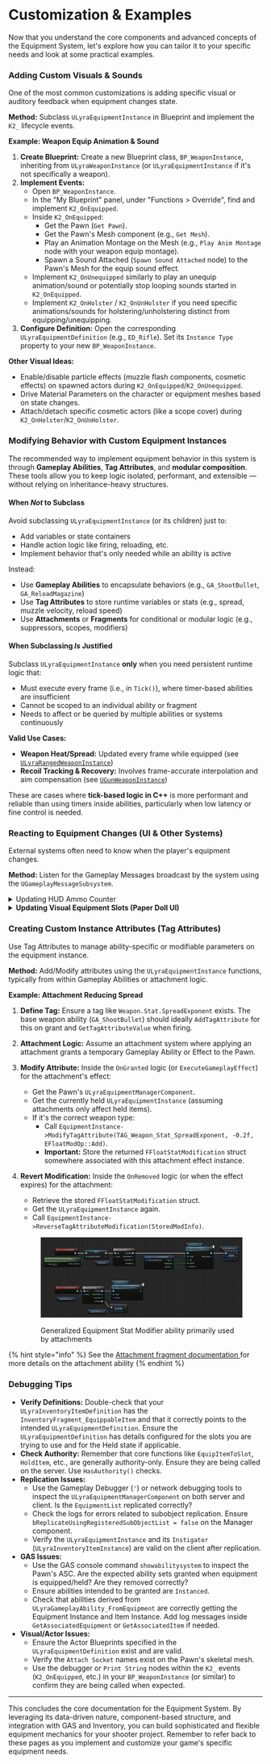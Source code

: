 # Customization & Examples

Now that you understand the core components and advanced concepts of the Equipment System, let's explore how you can tailor it to your specific needs and look at some practical examples.

### Adding Custom Visuals & Sounds

One of the most common customizations is adding specific visual or auditory feedback when equipment changes state.

**Method:** Subclass `ULyraEquipmentInstance` in Blueprint and implement the `K2_` lifecycle events.

**Example: Weapon Equip Animation & Sound**

1. **Create Blueprint:** Create a new Blueprint class, `BP_WeaponInstance`, inheriting from `ULyraWeaponInstance` (or `ULyraEquipmentInstance` if it's not specifically a weapon).
2. **Implement Events:**
   * Open `BP_WeaponInstance`.
   * In the "My Blueprint" panel, under "Functions > Override", find and implement `K2_OnEquipped`.
   * Inside `K2_OnEquipped`:
     * Get the Pawn (`Get Pawn`).
     * Get the Pawn's Mesh component (e.g., `Get Mesh`).
     * Play an Animation Montage on the Mesh (e.g., `Play Anim Montage` node with your weapon equip montage).
     * Spawn a Sound Attached (`Spawn Sound Attached` node) to the Pawn's Mesh for the equip sound effect.
   * Implement `K2_OnUnequipped` similarly to play an unequip animation/sound or potentially stop looping sounds started in `K2_OnEquipped`.
   * Implement `K2_OnHolster` / `K2_OnUnHolster` if you need specific animations/sounds for holstering/unholstering distinct from equipping/unequipping.
3. **Configure Definition:** Open the corresponding `ULyraEquipmentDefinition` (e.g., `ED_Rifle`). Set its `Instance Type` property to your new `BP_WeaponInstance`.

**Other Visual Ideas:**

* Enable/disable particle effects (muzzle flash components, cosmetic effects) on spawned actors during `K2_OnEquipped`/`K2_OnUnequipped`.
* Drive Material Parameters on the character or equipment meshes based on state changes.
* Attach/detach specific cosmetic actors (like a scope cover) during `K2_OnHolster`/`K2_OnUnHolster`.

### Modifying Behavior with Custom Equipment Instances

The recommended way to implement equipment behavior in this system is through **Gameplay Abilities**, **Tag Attributes**, and **modular composition**. These tools allow you to keep logic isolated, performant, and extensible — without relying on inheritance-heavy structures.

#### When _Not_ to Subclass

Avoid subclassing `ULyraEquipmentInstance` (or its children) just to:

* Add variables or state containers
* Handle action logic like firing, reloading, etc.
* Implement behavior that's only needed while an ability is active

Instead:

* Use **Gameplay Abilities** to encapsulate behaviors (e.g., `GA_ShootBullet`, `GA_ReloadMagazine`)
* Use **Tag Attributes** to store runtime variables or stats (e.g., spread, muzzle velocity, reload speed)
* Use **Attachments** or **Fragments** for conditional or modular logic (e.g., suppressors, scopes, modifiers)

#### When Subclassing _Is_ Justified

Subclass `ULyraEquipmentInstance` **only** when you need persistent runtime logic that:

* Must execute every frame (i.e., in `Tick()`), where timer-based abilities are insufficient
* Cannot be scoped to an individual ability or fragment
* Needs to affect or be queried by multiple abilities or systems continuously

**Valid Use Cases:**

* **Weapon Heat/Spread:** Updated every frame while equipped (see [`ULyraRangedWeaponInstance`](../weapons/range-weapon-instance.md))
* **Recoil Tracking & Recovery:** Involves frame-accurate interpolation and aim compensation (see [`UGunWeaponInstance`](../../core-modules/shooter-base/weapons/gun-weapon-instance.md))

These are cases where **tick-based logic in C++** is more performant and reliable than using timers inside abilities, particularly when low latency or fine control is needed.

### Reacting to Equipment Changes (UI & Other Systems)

External systems often need to know when the player's equipment changes.

**Method:** Listen for the Gameplay Messages broadcast by the system using the `UGameplayMessageSubsystem`.

<details>

<summary>Updating HUD Ammo Counter</summary>

* **Identify Messages:** The HUD might need to know:
  * When the held weapon changes (`TAG_Lyra_Equipment_Message_EquipmentChanged`, potentially filtered by checking if `bIsHeld` is true and the instance is a weapon).
  * When the ammo count _for the currently held weapon_ changes (This often comes from the _Inventory System_, perhaps via a message broadcast when an item's `StatTags` change, or by directly querying the `ULyraInventoryItemInstance` linked via the held `ULyraEquipmentInstance`).

- **Create Listener:** In your HUD Widget Blueprint or C++ code:
  * Get the `UGameplayMessageSubsystem`.
  * Register a listener for the relevant message tags (e.g., `TAG_Lyra_Equipment_Message_EquipmentChanged`). You'll likely need to filter messages to only react to those relevant to the locally controlled player's Pawn/Controller.

* **Implement Handler:** Create a function to handle the received message payload.
  * When `FLyraEquipmentChangeMessage` is received:
    * Check if it's for the local player's Pawn.
    * Check if `bIsHeld` is true and `EquipmentInstance` is valid and perhaps cast it to `ULyraWeaponInstance`.
    * If a new weapon is held, get its associated `ULyraInventoryItemInstance` (`EquipmentInstance->GetInstigator()`).
    * Query the `ItemInstance` for the current ammo (`GetStatTagStackCount(TAG_Inventory_Ammo_Current)`) and update the HUD text.
    * Store a reference to the current `ItemInstance` to listen for its specific ammo changes later if needed.
  * If listening for inventory-specific messages regarding ammo counts, update the HUD accordingly, but only if the changing item matches the currently stored reference for the held weapon.

</details>

<details>

<summary><strong>Updating Visual Equipment Slots (Paper Doll UI)</strong></summary>

* **Equipment Layout Widget:** This is your main UI container (e.g., a "Paper Doll" or "Character Screen" widget) where individual equipment slot widgets are placed and arranged according to your desired design.
* **Individual Equipment Slot Widgets:**
  * Each visual equipment slot (e.g., for Head, Chest, Primary Weapon) should ideally be its own dedicated widget (`W_EquipmentSlot` or similar).
  * **Association:** Within each slot widget, you associate it with a specific `GameplayTag` that it represents (e.g., `Lyra.Equipment.Slot.Armor.Head`). This tag is typically configurable in the widget's properties.
* **Listening for Changes:**
  * Each individual equipment slot widget registers to listen for the `FLyraEquipmentChangeMessage` (via the `UGameplayMessageSubsystem`).
* **Updating Individual Slot UI:**
  * When an equipment slot widget receives an `FLyraEquipmentChangeMessage`:
    1. It first checks if the message is relevant to the local player and if the `SlotTag` in the message matches the `GameplayTag` this widget is configured to represent.
    2. If it matches, the widget uses the information from the `FLyraEquipmentChangeMessage` (like `EquipmentInstance` and `bRemoval`) to update its appearance. This could involve:
       * Displaying the item's icon if an `EquipmentInstance` is now present.
       * Showing an empty state if `bRemoval` is true or `EquipmentInstance` is null for its slot.
       * Storing the `EquipmentInstance` for potential interaction (e.g., context menus).
* **Dynamic & Modular Design:**
  * This approach ensures the UI dynamically reflects the `ULyraEquipmentManagerComponent`'s state, which itself is driven by the flexible, item-defined slots.
  * If you introduce an equippable item that uses a brand-new slot tag, you simply:
    1. Create or duplicate an equipment slot widget.
    2. Place it in your main `Equipment Layout Widget`.
    3. Configure its representative `GameplayTag` to the new slot tag.\
       The existing messaging system will ensure it updates correctly.

{% hint style="success" %}
**Example Implementation (TetrisInventory Plugin):**

* The **TetrisInventory** **Plugin** provides an example of a simple paper doll UI. Equipment slot widgets can be added to an "Equipment Layout" parent widget.
* Each slot widget's target `GameplayTag` can be set in its default properties within the layout.
* The layout widget automaticallys find its child equipment slot widgets and initialize them or pass down necessary references. This example also showcases UI changes based on equipment state.
{% endhint %}

{% hint style="danger" %}
**Important Note on UI Completeness:** If an item is equipped to a `GameplayTag` for which no corresponding equipment slot widget exists in your UI, the `ULyraEquipmentManagerComponent` will still successfully equip the item. However, players would have no visual representation or direct UI-based way to interact with that specific equipped slot.
{% endhint %}

</details>

### Creating Custom Instance Attributes (Tag Attributes)

Use Tag Attributes to manage ability-specific or modifiable parameters on the equipment instance.

**Method:** Add/Modify attributes using the `ULyraEquipmentInstance` functions, typically from within Gameplay Abilities or attachment logic.

**Example: Attachment Reducing Spread**

1. **Define Tag:** Ensure a tag like `Weapon.Stat.SpreadExponent` exists. The base weapon ability (`GA_ShootBullet`) should ideally `AddTagAttribute` for this on grant and `GetTagAttributeValue` when firing.
2. **Attachment Logic:** Assume an attachment system where applying an attachment grants a temporary Gameplay Ability or Effect to the Pawn.
3. **Modify Attribute:** Inside the `OnGranted` logic (or `ExecuteGameplayEffect`) for the attachment's effect:
   * Get the Pawn's `ULyraEquipmentManagerComponent`.
   * Get the currently held `ULyraEquipmentInstance` (assuming attachments only affect held items).
   * If it's the correct weapon type:
     * Call `EquipmentInstance->ModifyTagAttribute(TAG_Weapon_Stat_SpreadExponent, -0.2f, EFloatModOp::Add)`.
     * **Important:** Store the returned `FFloatStatModification` struct somewhere associated with this attachment effect instance.
4.  **Revert Modification:** Inside the `OnRemoved` logic (or when the effect expires) for the attachment:

    * Retrieve the stored `FFloatStatModification` struct.
    * Get the `ULyraEquipmentInstance` again.
    * Call `EquipmentInstance->ReverseTagAttributeModification(StoredModInfo)`.

    <figure><img src="../../.gitbook/assets/image (15).png" alt=""><figcaption><p>Generalized Equipment Stat Modifier ability primarily used by attachments</p></figcaption></figure>

{% hint style="info" %}
See the [Attachment fragment documentation ](../items/item-fragments-in-depth/attachment-system/)for more details on the attachment ability
{% endhint %}

### Debugging Tips

* **Verify Definitions:** Double-check that your `ULyraInventoryItemDefinition` has the `InventoryFragment_EquippableItem` and that it correctly points to the intended `ULyraEquipmentDefinition`. Ensure the `ULyraEquipmentDefinition` has details configured for the slots you are trying to use and for the Held state if applicable.
* **Check Authority:** Remember that core functions like `EquipItemToSlot`, `HoldItem`, etc., are generally authority-only. Ensure they are being called on the server. Use `HasAuthority()` checks.
* **Replication Issues:**
  * Use the Gameplay Debugger (`'`) or network debugging tools to inspect the `ULyraEquipmentManagerComponent` on both server and client. Is the `EquipmentList` replicated correctly?
  * Check the logs for errors related to subobject replication. Ensure `bReplicateUsingRegisteredSubObjectList = false` on the Manager component.
  * Verify the `ULyraEquipmentInstance` and its `Instigator` (`ULyraInventoryItemInstance`) are valid on the client after replication.
* **GAS Issues:**
  * Use the GAS console command `showabilitysystem` to inspect the Pawn's ASC. Are the expected ability sets granted when equipment is equipped/held? Are they removed correctly?
  * Ensure abilities intended to be granted are `Instanced`.
  * Check that abilities derived from `ULyraGameplayAbility_FromEquipment` are correctly getting the Equipment Instance and Item Instance. Add log messages inside `GetAssociatedEquipment` or `GetAssociatedItem` if needed.
* **Visual/Actor Issues:**
  * Ensure the Actor Blueprints specified in the `ULyraEquipmentDefinition` exist and are valid.
  * Verify the `Attach Socket` names exist on the Pawn's skeletal mesh.
  * Use the debugger or `Print String` nodes within the `K2_` events (`K2_OnEquipped`, etc.) in your `BP_WeaponInstance` (or similar) to confirm they are being called when expected.

***

This concludes the core documentation for the Equipment System. By leveraging its data-driven nature, component-based structure, and integration with GAS and Inventory, you can build sophisticated and flexible equipment mechanics for your shooter project. Remember to refer back to these pages as you implement and customize your game's specific equipment needs.
